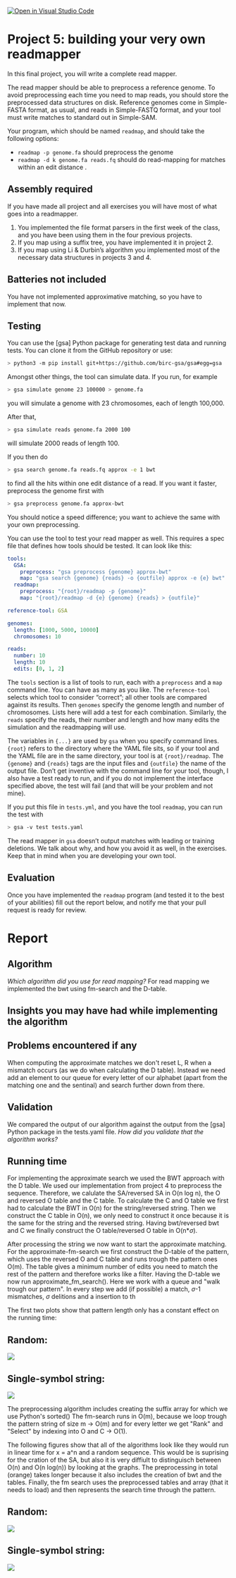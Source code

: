[![Open in Visual Studio Code](https://classroom.github.com/assets/open-in-vscode-c66648af7eb3fe8bc4f294546bfd86ef473780cde1dea487d3c4ff354943c9ae.svg)](https://classroom.github.com/online_ide?assignment_repo_id=9454883&assignment_repo_type=AssignmentRepo)
# Project 5: building your very own readmapper

In this final project, you will write a complete read mapper.

The read mapper should be able to preprocess a reference genome. To avoid preprocessing each time you need to map reads, you should store the preprocessed data structures on disk. Reference genomes come in Simple-FASTA format, as usual, and reads in Simple-FASTQ format, and your tool must write matches to standard out in Simple-SAM.

Your program, which should be named `readmap`, and should take the following options:

* `readmap -p genome.fa` should preprocess the genome
* `readmap -d k genome.fa reads.fq` should do read-mapping for matches within an edit distance .


## Assembly required

If you have made all project and all exercises you will have most of what goes into a readmapper.

1. You implemented the file format parsers in the first week of the class, and you have been using them in the four previous projects.
2. If you map using a suffix tree, you have implemented it in project 2.
3. If you map using Li & Durbin’s algorithm you implemented most of the necessary data structures in projects 3 and 4.

## Batteries not included

You have not implemented approximative matching, so you have to implement that now.

## Testing

You can use the [gsa] Python package for generating test data and running tests. You can clone it from the GitHub repository or use:

```bash
> python3 -m pip install git+https://github.com/birc-gsa/gsa#egg=gsa
```

Amongst other things, the tool can simulate data. If you run, for example

```bash
> gsa simulate genome 23 100000 > genome.fa
```

you will simulate a genome with 23 chromosomes, each of length 100,000.

After that,

```bash
> gsa simulate reads genome.fa 2000 100
```

will simulate 2000 reads of length 100.

If you then do

```bash
> gsa search genome.fa reads.fq approx -e 1 bwt
```

to find all the hits within one edit distance of a read. If you want it faster, preprocess the genome first with

```bash
> gsa preprocess genome.fa approx-bwt
```

You should notice a speed difference; you want to achieve the same with your own preprocessing.

You can use the tool to test your read mapper as well. This requires a spec file that defines how tools should be tested. It can look like this:

```yaml
tools:
  GSA:
    preprocess: "gsa preprocess {genome} approx-bwt"
    map: "gsa search {genome} {reads} -o {outfile} approx -e {e} bwt"
  readmap:
    preprocess: "{root}/readmap -p {genome}"
    map: "{root}/readmap -d {e} {genome} {reads} > {outfile}"

reference-tool: GSA

genomes:
  length: [1000, 5000, 10000]
  chromosomes: 10

reads:
  number: 10
  length: 10
  edits: [0, 1, 2]
```

The `tools` section is a list of tools to run, each with a `preprocess` and a `map` command line. You can have as many as you like. The `reference-tool` selects which tool to consider “correct”; all other tools are compared against its results. Then `genomes` specify the genome length and number of chromosomes. Lists here will add a test for each combination. Similarly, the `reads` specify the reads, their number and length and how many edits the simulation and the readmapping will use.

The variables in `{...}` are used by `gsa` when you specify command lines. `{root}` refers to the directory where the YAML file sits, so if your tool and the YAML file are in the same directory, your tool is at `{root}/readmap`. The `{genome}` and `{reads}` tags are the input files and `{outfile}` the name of the output file. Don’t get inventive with the command line for your tool, though, I also have a test ready to run, and if you do not implement the interface specified above, the test will fail (and that will be your problem and not mine).

If you put this file in `tests.yml`, and you have the tool `readmap`, you can run the test with

```bash
> gsa -v test tests.yaml
```

The read mapper in `gsa` doesn’t output matches with leading or training deletions. We talk about why, and how you avoid it as well, in the exercises. Keep that in mind when you are developing your own tool.

## Evaluation

Once you have implemented the `readmap` program (and tested it to the best of your abilities) fill out the report below, and notify me that your pull request is ready for review.

# Report

## Algorithm

*Which algorithm did you use for read mapping?*
For read mapping we implemented the bwt using fm-search and the D-table.

## Insights you may have had while implementing the algorithm


## Problems encountered if any
When computing the approximate matches we don't reset L, R when a mismatch occurs (as we do when calculating the D table). Instead we need add an element to our queue for every letter of our alphabet (apart from the matching one and the sentinal) and search further down from there.

## Validation
We compared the output of our algorithm against the output from the [gsa] Python package in the tests.yaml file.
*How did you validate that the algorithm works?*

## Running time
For implementing the approximate search we used the BWT approach with the D table. 
We used our implementation from project 4 to preprocess the sequence. Therefore, we calulate the SA/reversed SA in O(n log n), the O and reversed O table and the C table. To calculate the C and O table we first had to calculate the BWT in O(n) for the string/reversed string. Then we construct the C table in O(n), we only need to construct it once because it is the same for the string and the reversed string.
Having bwt/reversed bwt and C we finally construct the O table/reversed O table in O(n*$\sigma$).

After processing the string we now want to start the approximate matching.
For the approximate-fm-search we first construct the D-table of the pattern, which uses the reversed O and C table and runs trough the pattern ones O(m). The table gives a minimum number of edits you need to match the rest of the pattern and therefore works like a filter. 
Having the D-table we now run approximate_fm_search(). Here we work with a queue and "walk trough our pattern". In every step we add (if possible) a match, $\sigma$-1 mismatches, $\sigma$ delitions and a insertion to th

The first two plots show that pattern length only has a constant effect on the running time:

## Random:
![](figs/random_multiple_patterns.png)


## Single-symbol string:
![](figs/single_multiple_patterns.png)


The preprocessing algorithm includes creating the suffix array for which we use Python's sorted() 
The fm-search runs in O(m), because we loop trough the pattern string of size m -> O(m) and for every letter we get "Rank" and "Select" by indexing into O and C -> O(1).

The following figures show that all of the algorithms look like they would run in linear time for x = a^n and a random sequence. This would be is suprising for the cration of the SA, but also it is very diffiult to distinguisch between O(n) and O(n log(n)) by looking at the graphs. The preprocessing in total (orange) takes longer because it also includes the creation of bwt and the tables. 
Finally, the fm search uses the preprocessed tables and array (that it needs to load) and then represents the search time through the pattern. 

## Random:
![](figs/random.png)


## Single-symbol string:
![](figs/single.png)